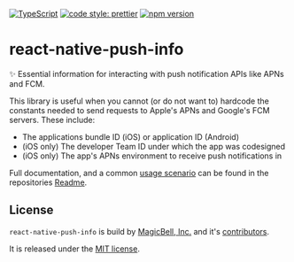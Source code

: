 [![TypeScript](https://img.shields.io/badge/%3C%2F%3E-TypeScript-%230074c1.svg)](http://www.typescriptlang.org/)
[![code style: prettier](https://img.shields.io/badge/code_style-prettier-ff69b4.svg?style=flat-square)](https://github.com/prettier/prettier)
[![npm version](https://badgen.net/npm/v/react-native-push-info)](https://www.npmjs.com/package/react-native-push-info)

# react-native-push-info

✨ Essential information for interacting with push notification APIs like APNs and FCM.

This library is useful when you cannot (or do not want to) hardcode the constants needed to send requests to Apple's APNs and Google's FCM servers. These include:

- The applications bundle ID (iOS) or application ID (Android)
- (iOS only) The developer Team ID under which the app was codesigned
- (iOS only) The app's APNs environment to receive push notifications in

Full documentation, and a common [usage scenario](https://github.com/magicbell/react-native-push-info?tab=readme-ov-file#usage-scenario) can be found in the repositories [Readme](https://github.com/magicbell/react-native-push-info?tab=readme-ov-file#react-native-push-info).

## License

`react-native-push-info` is build by [MagicBell, Inc.](https://www.magicbell.com) and it's [contributors](./graphs/contributors).

It is released under the [MIT license](./LICENSE).
